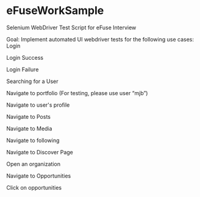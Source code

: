 # eFuseWorkSample
Selenium WebDriver Test Script for eFuse Interview

Goal: Implement automated UI webdriver tests for the following use cases:
Login

Login Success

Login Failure

Searching for a User

Navigate to portfolio (For testing, please use user “mjb”)

Navigate to user's profile

Navigate to Posts

Navigate to Media

Navigate to following

Navigate to Discover Page

Open an organization

Navigate to Opportunities

Click on opportunities
